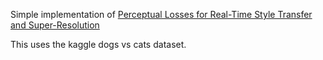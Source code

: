 Simple implementation of [Perceptual Losses for Real-Time Style Transfer and Super-Resolution](https://arxiv.org/abs/1603.08155)

This uses the kaggle dogs vs cats dataset.
